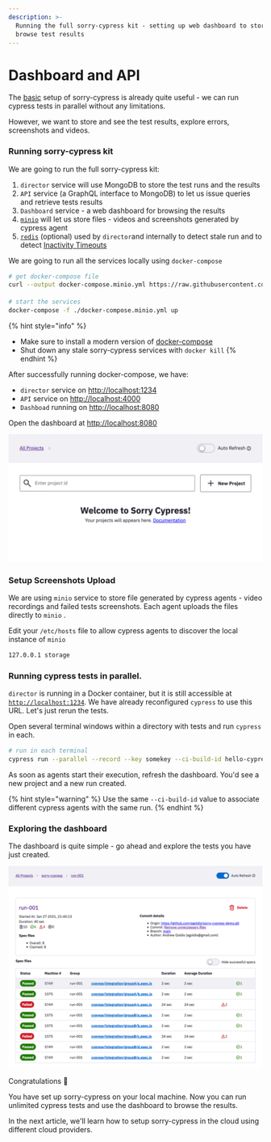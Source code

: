 ```yaml
---
description: >-
  Running the full sorry-cypress kit - setting up web dashboard to store and
  browse test results
---
```


# Dashboard and API

The [basic](get-started.md) setup of sorry-cypress is already quite useful - we can run cypress tests in parallel without any limitations.

However, we want to store and see the test results, explore errors, screenshots and videos.

### Running sorry-cypress kit <a id="persisting-test-results"></a>

We are going to run the full sorry-cypress kit:

1. `director` service will use MongoDB to store the test runs and the results
2. `API` service \(a GraphQL interface to MongoDB\) to let us issue queries and retrieve tests results
3. `Dashboard` service - a web dashboard for browsing the results
4. [`minio`](https://min.io/product/overview)  will let us store files - videos and screenshots generated by cypress agent
5. [`redis`](../configuration/persistent.md#redis-optional) \(optional\) used by `director`and internally to detect stale run and to detect [Inactivity Timeouts](../concepts/inactivity-timeout.md)

We are going to run all the services locally using `docker-compose`

```bash
# get docker-compose file
curl --output docker-compose.minio.yml https://raw.githubusercontent.com/sorry-cypress/sorry-cypress/master/docker-compose.minio.yml

# start the services
docker-compose -f ./docker-compose.minio.yml up
```

{% hint style="info" %}
* Make sure to install a modern version of [docker-compose](https://docs.docker.com/compose/install/)
* Shut down any stale sorry-cypress services with `docker kill`
{% endhint %}

After successfully running docker-compose, we have:

* `director` service on [http://localhost:1234](http://localhost:1234)
* `API` service on [http://localhost:4000](http://localhost:4000)  
* `Dashboad` running on [http://localhost:8080](http://localhost:8080)

Open the dashboard at [http://localhost:8080](http://localhost:8080)

![Empty sorry-cypress dashboard](../.gitbook/assets/empty-dashboard.png)

### Setup Screenshots Upload

We are using `minio` service to store file generated by cypress agents - video recordings and failed tests screenshots. Each agent uploads the files directly to `minio` . 

Edit your `/etc/hosts` file to allow cypress agents to discover the local instance of `minio`

```bash
127.0.0.1 storage
```

### Running cypress tests in parallel. <a id="running-cypress-tests-in-parallel"></a>

`director` is running in a Docker container, but it is still accessible at [`http://localhost:1234`](http://localhost:1234). We have already reconfigured `cypress` to use this URL. Let's just rerun the tests.

Open several terminal windows within a directory with tests and run `cypress` in each.

```bash
# run in each terminal
cypress run --parallel --record --key somekey --ci-build-id hello-cypress
```

As soon as agents start their execution, refresh the dashboard. You'd see a new project and a new run created.

{% hint style="warning" %}
Use the same `--ci-build-id` value to associate different cypress agents with the same run. 
{% endhint %}

### Exploring the dashboard

The dashboard is quite simple - go ahead and explore the tests you have just created.

![Dashboard example - list of tests and results for a run](../.gitbook/assets/sc-run-details.png)

Congratulations 🎉  

You have set up sorry-cypress on your local machine. Now you can run unlimited cypress tests and use the dashboard to browse the results.

In the next article, we'll learn how to setup sorry-cypress in the cloud using different cloud providers.

